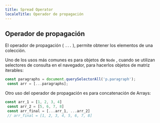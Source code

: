 ---
title: Spread Operator
localeTitle: Operador de propagación
---## Operador de propagación

El operador de propagación ( `...` ), permite obtener los elementos de una colección.

Uno de los usos más comunes es para objetos de `Node` , cuando se utilizan selectores de consulta en el navegador, para hacerlos objetos de matriz iterables:

```javascript
const paragraphs = document.querySelectorAll('p.paragraph'); 
 const arr = [...paragraphs]; 
```

Otro uso del operador de propagación es para concatenación de Arrays:

```javascript
const arr_1 = [1, 2, 3, 4] 
 const arr_2 = [5, 6, 7, 8] 
 const arr_final = [...arr_1, ...arr_2] 
 // arr_final = [1, 2, 3, 4, 5, 6, 7, 8] 

```